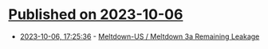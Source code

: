 # [Published on 2023-10-06](index.md)

* [2023-10-06, 17:25:36](https://lobste.rs/s/rj4wpk/meltdown_us_meltdown_3a_remaining) - [Meltdown-US / Meltdown 3a Remaining Leakage](https://marc.info/?l=oss-security&m=169658685531730&w=2)

